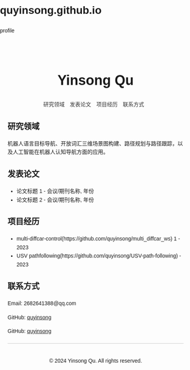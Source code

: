 # quyinsong.github.io
profile

<!DOCTYPE html>
<html lang="zh-CN">
<head>
    <meta charset="UTF-8">
    <meta name="viewport" content="width=device-width, initial-scale=1.0">
    <title> Yinsong Qu </title>
    <style>
        body {
            font-family: 'Arial', sans-serif;
            line-height: 1.6;
            margin: 0;
            padding: 0;
        }
        .container {
            max-width: 800px;
            margin: 20px auto;
            padding: 20px;
        }
        header {
            text-align: center;
            margin-bottom: 20px;
        }
        header h1 {
            font-size: 36px;
        }
        nav {
            text-align: center;
            margin-bottom: 20px;
        }
        nav ul {
            list-style: none;
            padding: 0;
        }
        nav ul li {
            display: inline;
            margin-right: 10px;
        }
        nav ul li a {
            text-decoration: none;
            color: #333;
        }
        section {
            margin-bottom: 20px;
        }
        footer {
            text-align: center;
            margin-top: 20px;
            padding-top: 20px;
            border-top: 1px solid #ccc;
        }
    </style>
</head>
<body>
    <div class="container">
        <header>
            <h1> Yinsong Qu </h1>
        </header>
        <nav>
            <ul>
                <li><a href="#research">研究领域</a></li>
                <li><a href="#publications">发表论文</a></li>
                <li><a href="#projects">项目经历</a></li>
                <li><a href="#contact">联系方式</a></li>
            </ul>
        </nav>
        <section id="research">
            <h2>研究领域</h2>
            <p>机器人语言目标导航、开放词汇三维场景图构建、路径规划与路径跟踪，以及人工智能在机器人认知导航方面的应用。</p>
        </section>
        <section id="publications">
            <h2>发表论文</h2>
            <ul>
                <!-- 在这里添加您的论文列表 -->
                <li>论文标题 1 - 会议/期刊名称, 年份</li>
                <li>论文标题 2 - 会议/期刊名称, 年份</li>
                <!-- 更多论文... -->
            </ul>
        </section>
        <section id="projects">
            <h2>项目经历</h2>
            <ul>
                <!-- 在这里添加您的项目列表 -->
                <li> multi-diffcar-control(https://github.com/quyinsong/multi_diffcar_ws) 1 - 2023</li>
                <li> USV pathfollowing(https://github.com/quyinsong/USV-path-following) - 2023</li>
                <!-- 更多项目... -->
            </ul>
        </section>
        <section id="contact">
            <h2>联系方式</h2>
            <p>Email: 2682641388@qq.com</p>
            <p>GitHub: <a href="https://github.com/quyinsong">quyinsong</a></p>
            <p>GitHub: <a href="https://quyinsong.github.io">quyinsong</a></p>
        </section>
        <footer>
            <p>&copy; 2024 Yinsong Qu. All rights reserved.</p>
        </footer>
    </div>
</body>
</html>
